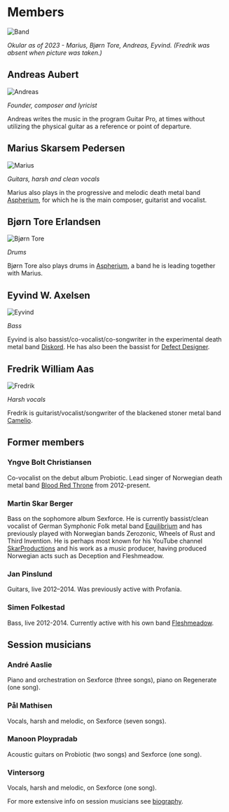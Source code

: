 # Members

![Band](/images/band/band-small.jpg)

*Okular as of 2023 - Marius, Bjørn Tore, Andreas, Eyvind. (Fredrik was absent when picture was taken.)*


## Andreas Aubert 
![Andreas](/images/band/andreas-small.jpg)

*Founder, composer and lyricist*

Andreas writes the music in the program Guitar Pro, at times without utilizing the physical guitar as a reference or point of departure.

## Marius Skarsem Pedersen

![Marius](/images/band/marius-small.jpg)

*Guitars, harsh and clean vocals*

Marius also plays in the progressive and melodic death metal band [Aspherium](https://aspherium.com/), for which he is the main composer, guitarist and vocalist.

## Bjørn Tore Erlandsen

![Bjørn Tore](/images/band/bjorn-tore.jpg)

*Drums*

Bjørn Tore also plays drums in [Aspherium](https://aspherium.com/), a band he is leading together with Marius.

## Eyvind W. Axelsen

![Eyvind](/images/band/eyvind-small.jpg)

*Bass*

Eyvind is also bassist/co-vocalist/co-songwriter in the experimental death metal band [Diskord](https://diskord.net). He has also been the bassist for [Defect Designer](https://defectdesignerband.bandcamp.com/).

## Fredrik William Aas

![Fredrik](/images/band/fredrik-small.jpg)

*Harsh vocals*

Fredrik is guitarist/vocalist/songwriter of the blackened stoner metal band [Camelio](https://www.facebook.com/CamelioBand/).


## Former members

### Yngve Bolt Christiansen
Co-vocalist on the debut album Probiotic. Lead singer of Norwegian death metal band [Blood Red Throne](https://www.bloodredthrone.com/) from 2012-present.

### Martin Skar Berger

Bass on the sophomore album Sexforce. He is currently bassist/clean vocalist of German Symphonic Folk metal band [Equilibrium](https://equilibrium-metal.net/) and has previously played with Norwegian bands Zerozonic, Wheels of Rust and Third Invention. He is perhaps most known for his YouTube channel [SkarProductions](https://www.youtube.com/@SkarProductions) and his work as a music producer, having produced Norwegian acts such as Deception and Fleshmeadow.

### Jan Pinslund 

Guitars, live 2012–2014. Was previously active with Profania.


### Simen Folkestad 
Bass, live 2012-2014. Currently active with his own band [Fleshmeadow](https://fleshmeadow.bandcamp.com/).

## Session musicians

### André Aaslie

Piano and orchestration on Sexforce (three songs), piano on Regenerate (one song).

### Pål Mathisen

Vocals, harsh and melodic, on Sexforce (seven songs).

### Manoon Ploypradab

Acoustic guitars on Probiotic (two songs) and Sexforce (one song).

### Vintersorg

Vocals, harsh and melodic, on Sexforce (one song).

For more extensive info on session musicians see [biography](biography.md#other-musicians-and-associations).
